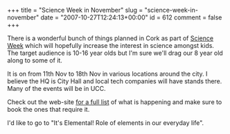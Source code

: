 +++
title = "Science Week in November"
slug = "science-week-in-november"
date = "2007-10-27T12:24:13+00:00"
id = 612
comment = false
+++

There is a wonderful bunch of things planned in Cork as part of [Science Week](http://www.scienceweek.ie/) which will hopefully increase the interest in science amongst kids. The target audience is 10-16 year olds but I'm sure we'll drag our 8 year old along to some of it.

It is on from 11th Nov to 18th Nov in various locations around the city. I believe the HQ is City Hall and local tech companies will have stands there. Many of the events will be in UCC.

Check out the web-site [for a full list](http://www.scienceweek.ie/sw2007/results.asp?sregion=Cork&saudcat=%25&) of what is happening and make sure to book the ones that require it.

I'd like to go to "It's Elemental! Role of elements in our everyday life".
